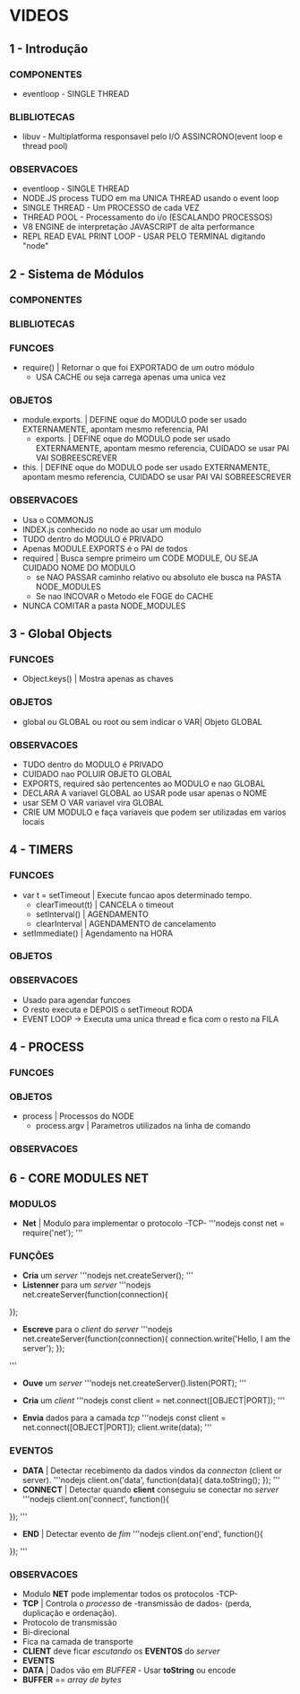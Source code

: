 # VIDEOS
## 1 - Introdução

### COMPONENTES
  - eventloop - SINGLE THREAD

### BLIBLIOTECAS
  - libuv - Multiplatforma responsavel pelo I/O ASSINCRONO(event loop e thread pool)

### OBSERVACOES
  - eventloop - SINGLE THREAD
  - NODE.JS process TUDO em ma UNICA THREAD usando o event loop
  - SINGLE THREAD - Um PROCESSO de cada VEZ
  - THREAD POOL - Processamento do i/o (ESCALANDO PROCESSOS)
  - V8 ENGINE de interpretação JAVASCRIPT de alta performance
  - REPL READ EVAL PRINT LOOP - USAR PELO TERMINAL digitando "node"


## 2 - Sistema de Módulos

### COMPONENTES

### BLIBLIOTECAS

### FUNCOES
  - require() | Retornar o que foi EXPORTADO de um outro módulo
    - USA CACHE ou seja carrega apenas uma unica vez

### OBJETOS
  - module.exports.  | DEFINE oque do MODULO pode ser usado EXTERNAMENTE, apontam mesmo referencia, PAI
    - exports.         | DEFINE oque do MODULO pode ser usado EXTERNAMENTE, apontam mesmo referencia, CUIDADO se usar PAI VAI SOBREESCREVER
  - this.            | DEFINE oque do MODULO pode ser usado EXTERNAMENTE, apontam mesmo referencia, CUIDADO se usar PAI VAI SOBREESCREVER

### OBSERVACOES
  - Usa o COMMONJS
  - INDEX.js conhecido no node ao usar um modulo
  - TUDO dentro do MODULO é PRIVADO
  - Apenas MODULE.EXPORTS é o PAI de todos
  - required | Busca sempre primeiro um CODE MODULE, OU SEJA CUIDADO NOME DO MODULO
    - se NAO PASSAR caminho relativo ou absoluto ele busca na PASTA NODE_MODULES
    - Se nao INCOVAR o Metodo ele FOGE do CACHE
  - NUNCA COMITAR a pasta NODE_MODULES



## 3 - Global Objects

### FUNCOES
  - Object.keys() | Mostra apenas as chaves

### OBJETOS
  - global ou GLOBAL ou root ou sem indicar o VAR| Objeto GLOBAL

### OBSERVACOES
  -  TUDO dentro do MODULO é PRIVADO
  -  CUIDADO nao POLUIR OBJETO GLOBAL
  -  EXPORTS, required são pertencentes ao MODULO e nao GLOBAL
  -  DECLARA A variavel GLOBAL ao USAR pode usar apenas o NOME
  -  usar SEM O VAR variavel vira GLOBAL
  -  CRIE UM MODULO e faça variaveis que podem ser utilizadas em varios locais


## 4 - TIMERS

### FUNCOES
  - var t = setTimeout | Execute funcao apos determinado tempo.
    - clearTimeout(t) | CANCELA o timeout
    - setInterval() | AGENDAMENTO
    - clearInterval | AGENDAMENTO de cancelamento
  - setImmediate() | Agendamento na HORA

### OBJETOS

### OBSERVACOES
  - Usado para agendar funcoes
  - O resto executa e DEPOIS o setTimeout RODA
  - EVENT LOOP -> Executa uma unica thread e fica com o resto na FILA


## 4 - PROCESS

### FUNCOES

### OBJETOS
  - process | Processos do NODE
    - process.argv | Parametros utilizados na linha de comando

### OBSERVACOES

## 6 - CORE MODULES NET

### MODULOS
  - **Net** | Modulo para implementar o protocolo -TCP-
  '''nodejs
  const net = require('net');
  '''
### FUNÇÕES
  - **Cria** um _server_
  '''nodejs
  net.createServer();
  '''
  - **Listenner** para um _server_
  '''nodejs
  net.createServer(function(connection){

  });
  - **Escreve** para o _client_ do _server_
  '''nodejs
  net.createServer(function(connection){
    connection.write('Hello, I am the server');
  });

  '''
  - **Ouve** um _server_
  '''nodejs
  net.createServer().listen(PORT);
  '''

  - **Cria** um _client_
  '''nodejs
  const client = net.connect([OBJECT|PORT]);
  '''
  - **Envia** dados para a camada _tcp_
  '''nodejs
  const client = net.connect([OBJECT|PORT]);
  client.write(data);
  '''

### EVENTOS
  - **DATA** | Detectar recebimento da dados vindos da _connecton_ (client or server).
  '''nodejs
  client.on('data', function(data){
   data.toString();
  });
  '''
  - **CONNECT** | Detectar quando **client** conseguiu se conectar no _server_
  '''nodejs
  client.on('connect', function(){

  });
  '''

  - **END** | Detectar evento de _fim_
  '''nodejs
  client.on('end', function(){

  });
  '''


### OBSERVACOES
  - Modulo **NET** pode implementar todos os protocolos -TCP-
  - **TCP** | Controla o _processo_ de -transmissão de dados- (perda, duplicação e ordenação).
   - Protocolo de transmissão
   - Bi-direcional
   - Fica na camada de transporte
  - **CLIENT** deve ficar _escutando_ os **EVENTOS** do _server_
  - **EVENTS**
   - **DATA** | Dados vão em _BUFFER_
    - Usar **toString** ou encode
  - **BUFFER** == _array de bytes_
